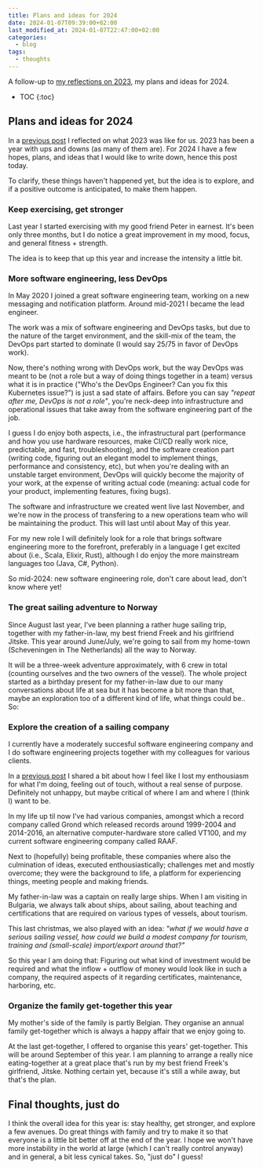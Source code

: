 ```yaml
---
title: Plans and ideas for 2024
date: 2024-01-07T09:39:00+02:00
last_modified_at: 2024-01-07T22:47:00+02:00
categories:
  - blog
tags:
  - thoughts
---
```


A follow-up to [my reflections on 2023](/blog/reflecting-on-my-2023/), my plans
and ideas for 2024.

* TOC
{:toc}

## Plans and ideas for 2024

In a [previous post](/blog/reflecting-on-my-2023/) I reflected on what 2023 was
like for us. 2023 has been a year with ups and downs (as many of them are). For
2024 I have a few hopes, plans, and ideas that I would like to write down, hence
this post today.

To clarify, these things haven't happened yet, but the idea is to explore, and
if a positive outcome is anticipated, to make them happen.


### Keep exercising, get stronger

Last year I started exercising with my good friend Peter in earnest. It's been
only three months, but I do notice a great improvement in my mood, focus, and
general fitness + strength.

The idea is to keep that up this year and increase the intensity a little bit.


### More software engineering, less DevOps

In May 2020 I joined a great software engineering team, working on a new
messaging and notification platform. Around mid-2021 I became the lead engineer.

The work was a mix of software engineering and DevOps tasks, but due to the
nature of the target environment, and the skill-mix of the team, the DevOps part
started to dominate (I would say 25/75 in favor of DevOps work).

Now, there's nothing wrong with DevOps work, but the way DevOps was meant to
be (not a role but a way of doing things together in a team) versus what it is
in practice ("Who's the DevOps Engineer? Can you fix this Kubernetes issue?") is
just a sad state of affairs. Before you can say *"repeat after me, DevOps is not
a role"*, you're neck-deep into infrastructure and operational issues that take
away from the software engineering part of the job.

I guess I do enjoy both aspects, i.e., the infrastructural part (performance and
how you use hardware resources, make CI/CD really work nice, predictable, and
fast, troubleshooting), and the software creation part (writing code, figuring
out an elegant model to implement things, performance and consistency, etc), but
when you're dealing with an unstable target environment, DevOps will quickly
become  the majority of your work, at the expense of writing actual code
(meaning: actual code for your product, implementing features, fixing bugs).

The software and infrastructure we created went live last November, and we're
now in the process of transfering to a new operations team who will be
maintaining the product. This will last until about May of this year.

For my new role I will definitely look for a role that brings software
engineering more to the forefront, preferably in a language I get excited about
(i.e., Scala, Elixir, Rust), although I do enjoy the more mainstream languages
too (Java, C#, Python).

So mid-2024: new software engineering role, don't care about lead, don't know
where yet!


### The great sailing adventure to Norway

Since August last year, I've been planning a rather huge sailing trip, together
with my father-in-law, my best friend Freek and his girlfriend Jitske. This year
around June/July, we're going to sail from my home-town (Scheveningen in The
Netherlands) all the way to Norway.

It will be a three-week adventure approximately, with 6 crew in total (counting
ourselves and the two owners of the vessel). The whole project started as a
birthday present for my father-in-law due to our many conversations about life
at sea but it has become a bit more than that, maybe an exploration too of a
different kind of life, what things could be.. So:


### Explore the creation of a sailing company

I currently have a moderately succesful software engineering company and I do
software engineering projects together with my colleagues for various clients.

In a [previous post](/blog/reflecting-on-my-2023/) I shared a bit about how I
feel like I lost my enthousiasm for what I'm doing, feeling out of touch,
without a real sense of purpose. Definitely not unhappy, but maybe critical of
where I am and where I (think I) want to be.

In my life up til now I've had various companies, amongst which a record
company called Grond which released records around 1999-2004 and 2014-2016, an
alternative computer-hardware store called VT100, and my current software
engineering company called RAAF.

Next to (hopefully) being profitable, these companies where also the culmination
of ideas, executed enthousiastically; challenges met and mostly overcome; they
were the background to life, a platform for experiencing things, meeting people
and making friends.

My father-in-law was a captain on really large ships. When I am visiting in
Bulgaria, we always talk about ships, about sailing, about teaching and
certifications that are required on various types of vessels, about tourism.

This last christmas, we also played with an idea: *"what if we would have a
serious sailing vessel, how could we build a modest company for tourism,
training and (small-scale) import/export around that?"*

So this year I am doing that: Figuring out what kind of investment would be
required and what the inflow + outflow of money would look like in such a
company, the required aspects of it regarding certificates, maintenance,
harboring, etc.


### Organize the family get-together this year

My mother's side of the family is partly Belgian. They organise an annual
family get-together which is always a happy affair that we enjoy going to.

At the last get-together, I offered to organise this years' get-together.
This will be around September of this year. I am planning to arrange a
really nice eating-together at a great place that's run by my best friend
Freek's girlfriend, Jitske. Nothing certain yet, because it's still a
while away, but that's the plan.


## Final thoughts, just do

I think the overall idea for this year is: stay healthy, get stronger, and
explore a few avenues. Do great things with family and try to make it so that
everyone is a little bit better off at the end of the year. I hope we won't
have more instability in the world at large (which I can't really control
anyway) and in general, a bit less cynical takes. So, "just do" I guess!
